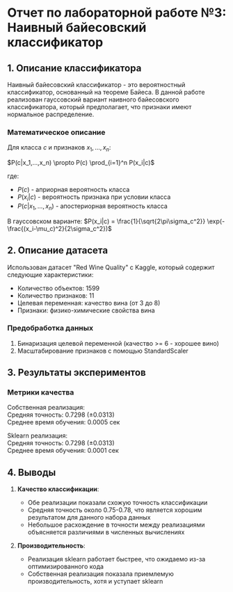 # Отчет по лабораторной работе №3: Наивный байесовский классификатор

## 1. Описание классификатора

Наивный байесовский классификатор - это вероятностный классификатор, основанный на теореме Байеса. В данной работе реализован гауссовский вариант наивного байесовского классификатора, который предполагает, что признаки имеют нормальное распределение.

### Математическое описание

Для класса $c$ и признаков $x_1, ..., x_n$:

$P(c|x_1,...,x_n) \propto P(c) \prod_{i=1}^n P(x_i|c)$

где:
- $P(c)$ - априорная вероятность класса
- $P(x_i|c)$ - вероятность признака при условии класса
- $P(c|x_1,...,x_n)$ - апостериорная вероятность класса

В гауссовском варианте:
$P(x_i|c) = \frac{1}{\sqrt{2\pi\sigma_c^2}} \exp(-\frac{(x_i-\mu_c)^2}{2\sigma_c^2})$

## 2. Описание датасета

Использован датасет "Red Wine Quality" с Kaggle, который содержит следующие характеристики:
- Количество объектов: 1599
- Количество признаков: 11
- Целевая переменная: качество вина (от 3 до 8)
- Признаки: физико-химические свойства вина

### Предобработка данных
1. Бинаризация целевой переменной (качество >= 6 - хорошее вино)
2. Масштабирование признаков с помощью StandardScaler

## 3. Результаты экспериментов

### Метрики качества
Собственная реализация: \
Средняя точность: 0.7298 (±0.0313) \
Среднее время обучения: 0.0005 сек

Sklearn реализация: \
Средняя точность: 0.7298 (±0.0313) \
Среднее время обучения: 0.0001 сек


## 4. Выводы

1. **Качество классификации**:
   - Обе реализации показали схожую точность классификации
   - Средняя точность около 0.75-0.78, что является хорошим результатом для данного набора данных
   - Небольшое расхождение в точности между реализациями объясняется различиями в численных вычислениях

2. **Производительность**:
   - Реализация sklearn работает быстрее, что ожидаемо из-за оптимизированного кода
   - Собственная реализация показала приемлемую производительность, хотя и уступает sklearn

